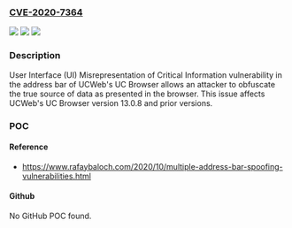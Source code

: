 ### [CVE-2020-7364](https://cve.mitre.org/cgi-bin/cvename.cgi?name=CVE-2020-7364)
![](https://img.shields.io/static/v1?label=Product&message=UC%20Browser&color=blue)
![](https://img.shields.io/static/v1?label=Version&message=13.0.8%3C%3D%2013.0.8%20&color=brighgreen)
![](https://img.shields.io/static/v1?label=Vulnerability&message=CWE-451%20User%20Interface%20(UI)%20Misrepresentation%20of%20Critical%20Information&color=brighgreen)

### Description

User Interface (UI) Misrepresentation of Critical Information vulnerability in the address bar of UCWeb's UC Browser allows an attacker to obfuscate the true source of data as presented in the browser. This issue affects UCWeb's UC Browser version 13.0.8 and prior versions.

### POC

#### Reference
- https://www.rafaybaloch.com/2020/10/multiple-address-bar-spoofing-vulnerabilities.html

#### Github
No GitHub POC found.

